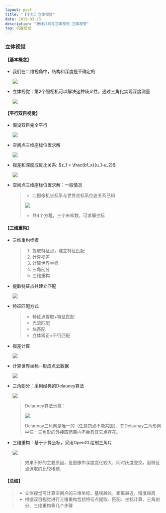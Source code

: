```yaml
---
layout: post
title: "【十九】立体视觉"
date: 2019-03-23
description: "极线几何与立体视觉-立体视觉"
tag: 机器视觉
---
```

### 立体视觉

#### 【基本概念】

- 我们在二维视角中，结构和深度是不确定的

  ![](https://eveseven.oss-cn-shanghai.aliyuncs.com/20190302140557.png)

- 立体视觉：第2个照相机可以解决这种歧义性，通过三角化实现深度测量

  ![](https://eveseven.oss-cn-shanghai.aliyuncs.com/20190301202859.png)

#### 【平行双目视觉】

- 假设双目完全平行

  ![](https://eveseven.oss-cn-shanghai.aliyuncs.com/20190302140858.png)

- 空间点三维座标位置求解

  ![](https://eveseven.oss-cn-shanghai.aliyuncs.com/20190302161109.png)

- 视差和深度成反比关系: $z_1 = \frac{bf_x}{u_1-u_2}$

  ![](https://eveseven.oss-cn-shanghai.aliyuncs.com/20190302141519.png)

- 空间点三维座标位置求解：一般情况

  > - 二摄像机坐标系与世界坐标系位姿关系已知
  >
  > ![](https://eveseven.oss-cn-shanghai.aliyuncs.com/20190302141616.png)
  >
  > - 共4个方程，三个未知数，可求解坐标

#### 【三维重构】

- 三维重构步骤

  > 1. 提取特征点，建立特征匹配
  > 2. 计算视差
  > 3. 计算世界坐标
  > 4. 三角剖分
  > 5. 三维重构 

- 提取特征点并建立匹配

  ![](https://eveseven.oss-cn-shanghai.aliyuncs.com/20190302142133.png)

- 特征匹配方式

  > - 特征点提取+特征匹配
  > - 光流匹配
  > - 块匹配
  > - 立体矫正+平行匹配

- 视差计算

  ![](https://eveseven.oss-cn-shanghai.aliyuncs.com/20190302142321.png)

- 计算世界坐标--形成点云数据

  ![](https://eveseven.oss-cn-shanghai.aliyuncs.com/20190302142340.png)

- 三角剖分：采用经典的Delauney算法

  ![](https://eveseven.oss-cn-shanghai.aliyuncs.com/20190302142431.png)

  > Delauney算法示意：
  >
  > ![](https://eveseven.oss-cn-shanghai.aliyuncs.com/20190302142536.png)
  >
  > Delaunay三角网是唯一的（任意四点不能共圆），在Delaunay三角形网中任一三角形的外接圆范围内不会有其它点存在。

- 三维重构：基于计算坐标，采用OpenGL绘制三角片

  ![](https://eveseven.oss-cn-shanghai.aliyuncs.com/20190302142640.png)

  > 效果不好的主要原因，是图像中深度变化较大，同时灰度变换，而特征点选取的比较稀疏.

#### 【总结】

> - 立体视觉可计算空间点的三维坐标。基线越长，距离越近，精度越高
> - 根据双目视觉进行三维重构包括特征点提取、匹配、坐标计算、三角剖分、三维重构等几个步骤